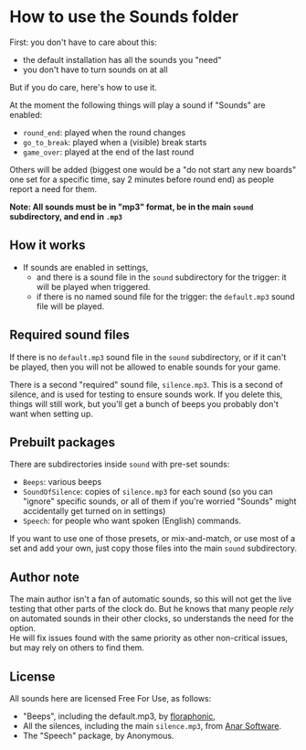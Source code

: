 # How to use the Sounds folder

First: you don't have to care about this:
  - the default installation has all the sounds you "need"
  - you don't have to turn sounds on at all

But if you do care, here's how to use it.

At the moment the following things will play a sound if "Sounds" are enabled:
  - `round_end`: played when the round changes
  - `go_to_break`: played when a (visible) break starts
  - `game_over`: played at the end of the last round

Others will be added 
  (biggest one would be a "do not start any new boards" one set for a specific time, 
  say 2 minutes before round end) 
  as people report a need for them.

**Note: All sounds must be in "mp3" format, 
  be in the main `sound` subdirectory, 
  and end in `.mp3`**

## How it works
- If sounds are enabled in settings,
  - and there is a sound file in the `sound` subdirectory for the trigger:
    it will be played when triggered.
  - if there is no named sound file for the trigger:
    the `default.mp3` sound file will be played.

## Required sound files
If there is no `default.mp3` sound file in the `sound` subdirectory, 
  or if it can't be played, then you will not be allowed to enable sounds for your game.

There is a second "required" sound file, `silence.mp3`. 
This is a second of silence, and is used for testing to ensure sounds work.
If you delete this, things will still work, 
  but you'll get a bunch of beeps you probably don't want when setting up.

## Prebuilt packages
There are subdirectories inside `sound` with pre-set sounds:
- `Beeps`: various beeps
- `SoundOfSilence`: copies of `silence.mp3` for each sound
  (so you can "ignore" specific sounds, or all of them 
  if you're worried "Sounds" might accidentally get turned on in settings)
- `Speech`: for people who want spoken (English) commands.

If you want to use one of those presets, 
  or mix-and-match, 
  or use most of a set and add your own, 
  just copy those files into the main `sound` subdirectory.

## Author note
The main author isn't a fan of automatic sounds, 
  so this will not get the live testing that other parts of the clock do.
But he knows that many people *rely* on automated sounds in their other clocks,
  so understands the need for the option.  
He will fix issues found with the same priority as other non-critical issues,
  but may rely on others to find them.

## License
All sounds here are licensed Free For Use, as follows:
- "Beeps", including the default.mp3, by [floraphonic](https://www.floraphonic.com),
- All the silences, including the main `silence.mp3`, 
  from [Anar Software](https://github.com/anars/blank-audio).
- The "Speech" package, by Anonymous.